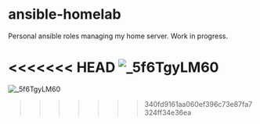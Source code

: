 # ansible-homelab
Personal ansible roles managing my home server. Work in progress.

<<<<<<< HEAD
![_5f6TgyLM60](https://github.com/tarosbubbletea/ansible-homelab/assets/6438425/b5ebed9f-17a3-4c23-889a-261002e1fbe8)
=======
![_5f6TgyLM60](https://github.com/tarosbubbletea/ansible-homelab/assets/6438425/b5ebed9f-17a3-4c23-889a-261002e1fbe8)
>>>>>>> 340fd9161aa060ef396c73e87fa7324ff34e36ea
